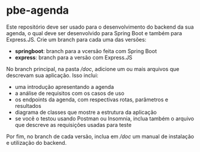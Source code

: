 # pbe-agenda

Este repositório deve ser usado para o desenvolvimento do backend da sua agenda, o qual deve ser desenvolvido para Spring Boot e também para Express.JS. Crie um branch para cada uma das versões:
* **springboot**: branch para a vcersão feita com Spring Boot
* **express**: branch para a versão com Express.JS

No branch principal, na pasta _/doc_, adicione um ou mais arquivos que descrevam sua aplicação. Isso inclui:
* uma introdução apresentando a agenda
* a análise de requisitos com os casos de uso
* os endpoints da agenda, com respectivas rotas, parâmetros e resultados
* diagrama de classes que mostre a estrutura da aplicação
* se vocẽ o testou usando Postman ou Insomnia, inclua também o arquivo que descreve as requisições usadas para teste

Por fim, no branch de cada versão, inclua em _/doc_ um manual de instalação e utilização do backend. 
